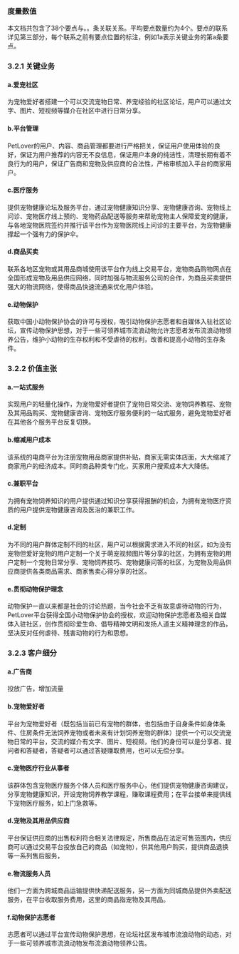 ### 度量数值

本文档共包含了38个要点与。。条关联关系。平均要点数量约为4个。要点的联系详见第三部分，每个联系之前有要点位置的标注，例如1a表示关键业务的第a条要点。

### 3.2.1 关键业务

#### a.爱宠社区

为宠物爱好者搭建一个可以交流宠物日常、养宠经验的社区论坛，用户可以通过文字、图片、短视频等媒介在社区中进行日常分享。

#### b.平台管理

PetLover的用户、内容、商品管理都要进行严格把关，保证用户使用体验的良好，保证为用户推荐的内容无不良信息，保证用户本身的纯洁性，清理长期有着不良行为的用户，保证广告商和宠物及供应商的合法性，严格审核加入平台的商家用户。

#### c.医疗服务

提供宠物健康论坛及服务平台，通过宠物健康知识分享、宠物健康咨询、宠物线上问诊、宠物医疗线上预约、宠物药品配送等服务来帮助宠物主人保障爱宠的健康，与各地宠物医院签约并推行该平台作为宠物医院线上问诊的主要平台，为宠物健康撑起一个强有力的保护伞。

#### d.商品买卖

联系各地区宠物或其用品商城使用该平台作为线上交易平台，宠物商品购物网点在全国形成宠物及用品供应网络，同时加强与物流服务公司的合作，为商品买卖提供强大的物流网络，使得商品快速流通来优化用户体验。

#### e.动物保护

获取中国小动物保护协会的许可与授权，吸引动物保护志愿者和自媒体入驻社区论坛，宣传动物保护思想，对于一些可领养城市流浪动物允许志愿者发布流浪动物领养公告，维护小动物的生存权利和不受虐待的权利，改善和提高小动物的生存条件。

### 3.2.2 价值主张

#### a.一站式服务

实现用户的轻量化操作，为宠物爱好者提供了宠物日常交流、宠物饲养教程、宠物及其用品购买、宠物健康咨询、宠物医疗服务便利的一站式服务，避免宠物爱好者在其他各个服务平台反复切换。

#### b.缩减用户成本

该系统的电商平台为注册宠物用品商家提供补贴，商家无需实体店面，大大缩减了商家用户的经济成本。同时商品种类专门化，买家用户搜索成本大大降低。

#### c.兼职平台

为拥有宠物饲养知识的用户提供通过知识分享获得报酬的机会，为拥有宠物医疗资质的用户提供宠物健康咨询及医治的兼职工作。

#### d.定制

为不同的用户群体定制不同的社区，用户可以根据需求进入不同的社区，如为没有宠物但爱好宠物的用户定制一个关于萌宠视频图片等分享的社区，为拥有宠物的用户定制一个宠物日常分享、宠物饲养技巧、宠物健康问答的社区，为宠物及用品供应商提供各类商品需求、商家售卖心得分享的社区。

#### e.贯彻动物保护理念

动物保护一直以来都是社会的讨论热题，当今社会不乏有故意虐待动物的行为，PetLover平台获得全国小动物保护协会的授权，欢迎动物保护志愿者及相关自媒体入驻社区，创作贯彻珍爱生命、倡导精神文明和发扬人道主义精神理念的作品，坚决反对任何虐待、残害动物的行为和思想。

### 3.2.3 客户细分

#### a.广告商

投放广告，增加流量

#### b.宠物爱好者

平台为宠物爱好者（既包括当前已有宠物的群体，也包括由于自身条件如身体条件、住房条件无法饲养宠物或者未来有计划饲养宠物的群体）提供一个可以交流宠物日常的平台，交流的媒介有文字、图片、短视频，他们的身份可以是分享者、提问者和答疑者，答疑者可以通过答疑赚取费用，也可以无偿分享。

#### c.宠物医疗行业从事者

该群体包含宠物医疗服务个体人员和医疗服务中心，他们提供宠物健康咨询建议，分享宠物健康知识，开设宠物饲养教学课程，赚取课程费用；在平台接单来提供线下宠物医疗服务，如上门急救等。

#### d.宠物及其用品供应商

平台保证供应商的出售权利符合相关法律规定，所售商品在法定可售范围内，供应商可以通过交易平台投放自己的商品（如宠物），供其他用户购买，提供商品退换等一系列售后服务，

#### e.物流服务人员

他们一方面为跨城商品运输提供快递配送服务，另一方面为同城商品提供外卖配送服务，在平台收取服务费用，这里的商品指宠物及其用品。

#### f.动物保护志愿者

志愿者可以通过平台宣传动物保护思想，在论坛社区发布城市流浪动物的动态，对于一些可领养城市流浪动物发布流浪动物领养公告。